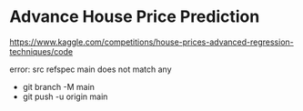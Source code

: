 # Advance House Price Prediction

https://www.kaggle.com/competitions/house-prices-advanced-regression-techniques/code

error: src refspec main does not match any
- git branch -M main
- git push -u origin main

